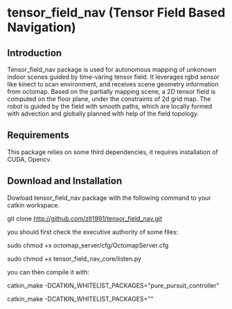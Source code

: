 # tensor_field_nav (Tensor Field Based Navigation)

## Introduction

Tensor_field_nav package is used for autonomous mapping of unkonown indoor scenes guided by time-varing tensor field. It leverages rgbd sensor like kinect to scan environment, and receives scene geometry information from octomap. Based on the partially mapping scene, a 2D tensor field is computed on the floor plane, under the constraints of 2d grid map. The robot is guided by the field with smooth paths, which are locally formed with advection and globally planned with help of the field topology.

## Requirements

This package relies on some third dependencies, it requires installation of CUDA, Opencv.


## Download and Installation

Dowload tensor_field_nav package with the following command to your catkin workspace.

git clone http://github.com/zlt1991/tensor_field_nav.git


you should first check the executive authority of some files:

sudo chmod +x octomap_server/cfg/OctomapServer.cfg

sudo chmod +x tensor_field_nav_core/listen.py


you can then compile it with:

catkin_make -DCATKIN_WHITELIST_PACKAGES="pure_pursuit_controller"

catkin_make -DCATKIN_WHITELIST_PACKAGES=""


